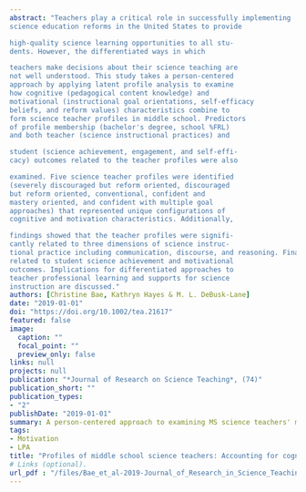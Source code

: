 ```yaml
---
abstract: "Teachers play a critical role in successfully implementing
science education reforms in the United States to provide

high-quality science learning opportunities to all stu-
dents. However, the differentiated ways in which

teachers make decisions about their science teaching are
not well understood. This study takes a person-centered
approach by applying latent profile analysis to examine
how cognitive (pedagogical content knowledge) and
motivational (instructional goal orientations, self-efficacy
beliefs, and reform values) characteristics combine to
form science teacher profiles in middle school. Predictors
of profile membership (bachelor's degree, school %FRL)
and both teacher (science instructional practices) and

student (science achievement, engagement, and self-effi-
cacy) outcomes related to the teacher profiles were also

examined. Five science teacher profiles were identified
(severely discouraged but reform oriented, discouraged
but reform oriented, conventional, confident and
mastery oriented, and confident with multiple goal
approaches) that represented unique configurations of
cognitive and motivation characteristics. Additionally,

findings showed that the teacher profiles were signifi-
cantly related to three dimensions of science instruc-
tional practice including communication, discourse, and reasoning. Finally, the teacher profiles were significantly
related to student science achievement and motivational
outcomes. Implications for differentiated approaches to
teacher professional learning and supports for science
instruction are discussed."
authors: [Christine Bae, Kathryn Hayes & M. L. DeBusk-Lane]
date: "2019-01-01"
doi: "https://doi.org/10.1002/tea.21617"
featured: false
image:
  caption: ""
  focal_point: ""
  preview_only: false
links: null
projects: null
publication: "*Journal of Research on Science Teaching*, (74)"
publication_short: ""
publication_types:
- "2"
publishDate: "2019-01-01"
summary: A person-centered approach to examining MS science teachers' motivation.
tags:
- Motivation
- LPA
title: "Profiles of middle school science teachers: Accounting for cognitive and motivational characteristics"
# Links (optional).
url_pdf : "/files/Bae_et_al-2019-Journal_of_Research_in_Science_Teaching.pdf"
---
```




